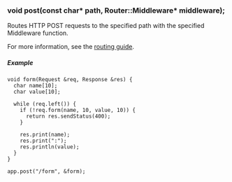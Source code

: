 <h3 id='app.post'>void post(const char* path, Router::Middleware* middleware);</h3>

Routes HTTP POST requests to the specified path with the specified Middleware function.

For more information, see the [routing guide](/guide/routing.html).

##### Example
```arduino
void form(Request &req, Response &res) {
  char name[10];
  char value[10];

  while (req.left()) {
    if (!req.form(name, 10, value, 10)) {
      return res.sendStatus(400);
    }

    res.print(name);
    res.print(":");
    res.println(value);
  }
}

app.post("/form", &form);
```
